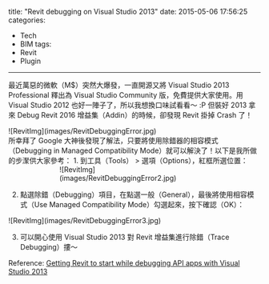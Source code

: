 title: "Revit debugging on Visual Studio 2013"
date: 2015-05-06 17:56:25
categories:
- Tech
- BIM
tags:
- Revit
- Plugin
---

最近萬惡的微軟（M$）突然大爆發，一直開源又將 Visual Studio 2013 Professional 釋出為 Visual Studio Community 版，免費提供大家使用。用 Visual Studio 2012 也好一陣子了，所以我想換口味試看看～ :P 但裝好 2013 拿來 Debug Revit 2016 增益集（Addin）的時候，卻發現 Revit 掛掉 Crash 了！
<div style="width:600px;margin:0 auto;display:block;">
![RevitImg](images/RevitDebuggingError.jpg)
</div>
所幸拜了 Google 大神後發現了解法，只要將使用除錯器的相容模式（Debugging in  Managed Compatibility Mode）就可以解決了！以下是我所做的步㵵供大家參考：
1. 到工具（Tools） > 選項（Options），紅框所選位置：
<div style="width:300px;margin:0 auto;display:block;">
![RevitImg](images/RevitDebuggingError2.jpg)
</div>

2. 點選除錯（Debugging）項目，在點選一般（General），最後將使用相容模式（Use Managed Compatibility Mode）勾選起來，按下確認（OK）：
<div style="width:600px;margin:0 auto;display:block;">
![RevitImg](images/RevitDebuggingError3.jpg)
</div>

3. 可以開心使用 Visual Studio 2013 對 Revit 增益集進行除錯（Trace Debugging）摟～

Reference: [Getting Revit to start while debugging API apps with Visual Studio 2013](http://revitlearningclub.blogspot.tw/2015/01/getting-revit-to-start-while-debugging.html)
